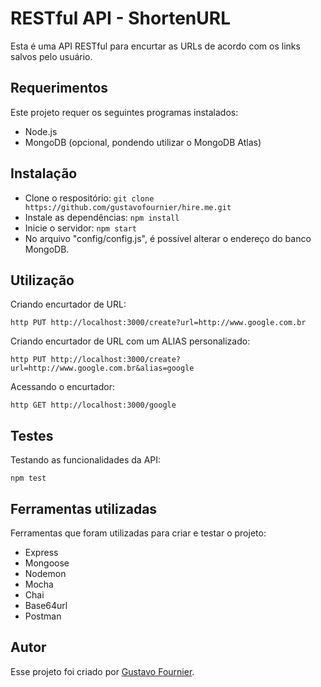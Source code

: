 # RESTful API - ShortenURL

Esta é uma API RESTful para encurtar as URLs de acordo com os links salvos pelo usuário.

## Requerimentos

Este projeto requer os seguintes programas instalados:

- Node.js
- MongoDB (opcional, pondendo utilizar o MongoDB Atlas)

## Instalação

- Clone o respositório: `git clone https://github.com/gustavofournier/hire.me.git`
- Instale as dependências: `npm install`
- Inicie o servidor: `npm start`
- No arquivo "config/config.js", é possível alterar o endereço do banco MongoDB.

## Utilização

Criando encurtador de URL:
```
http PUT http://localhost:3000/create?url=http://www.google.com.br
```

Criando encurtador de URL com um ALIAS personalizado:
```
http PUT http://localhost:3000/create?url=http://www.google.com.br&alias=google
```

Acessando o encurtador:
```
http GET http://localhost:3000/google
```

## Testes

Testando as funcionalidades da API:
```
npm test
```

## Ferramentas utilizadas
Ferramentas que foram utilizadas para criar e testar o projeto:

- Express
- Mongoose
- Nodemon
- Mocha
- Chai
- Base64url
- Postman

## Autor

Esse projeto foi criado por [Gustavo Fournier](https://github.com/gustavofournier).
